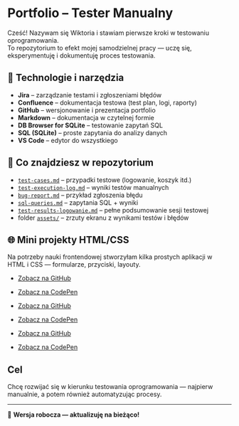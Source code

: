 # Portfolio – Tester Manualny

Cześć! Nazywam się Wiktoria i stawiam pierwsze kroki w testowaniu oprogramowania.  
To repozytorium to efekt mojej samodzielnej pracy — uczę się, eksperymentuję i dokumentuję proces testowania.

## 🔧 Technologie i narzędzia
- **Jira** – zarządzanie testami i zgłoszeniami błędów  
- **Confluence** – dokumentacja testowa (test plan, logi, raporty)  
- **GitHub** – wersjonowanie i prezentacja portfolio  
- **Markdown** – dokumentacja w czytelnej formie  
- **DB Browser for SQLite** – testowanie zapytań SQL  
- **SQL (SQLite)** – proste zapytania do analizy danych  
- **VS Code** – edytor do wszystkiego  

## 📂 Co znajdziesz w repozytorium
- [`test-cases.md`](./test-cases-login.md) – przypadki testowe (logowanie, koszyk itd.)  
- [`test-execution-log.md`](./test-execution-log.md) – wyniki testów manualnych  
- [`bug-report.md`](./bug-report.md) – przykład zgłoszenia błędu  
- [`sql-queries.md`](./sql-queries.md) – zapytania SQL + wyniki  
- [`test-results-logowanie.md`](./test-results-logowanie.md) – pełne podsumowanie sesji testowej  
- folder [`assets/`](./assets) – zrzuty ekranu z wynikami testów i błędów

## 🌐 Mini projekty HTML/CSS

Na potrzeby nauki frontendowej stworzyłam kilka prostych aplikacji w HTML i CSS — formularze, przyciski, layouty.

- [Zobacz na GitHub](https://github.com/wiktoriasznu/Portfolio-2)
- [Zobacz na CodePen](https://codepen.io/Sznura/pen/abxdoXx)

- [Zobacz na GitHub](https://github.com/wiktoriasznu/atoms-pet-shop)
- [Zobacz na CodePen](https://codepen.io/Sznura/pen/zYXqKVw)

- [Zobacz na GitHub](http://github.com/wiktoriasznu/lossos)
- [Zobacz na CodePen](https://codepen.io/Sznura/pen/RwdmPjz)

## Cel
Chcę rozwijać się w kierunku testowania oprogramowania — najpierw manualnie, a potem również automatyzując procesy.  

---

📝 **Wersja robocza — aktualizuję na bieżąco!**  


